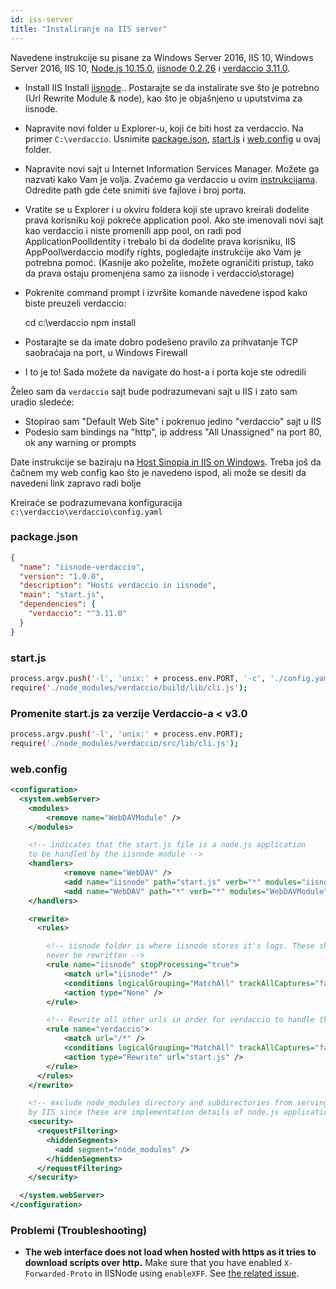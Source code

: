 ```yaml
---
id: iss-server
title: "Instaliranje na IIS server"
---
```


Navedene instrukcije su pisane za Windows Server 2016, IIS 10, Windows Server 2016, IIS 10, [Node.js 10.15.0](https://nodejs.org/), [iisnode 0.2.26](https://github.com/Azure/iisnode) i [verdaccio 3.11.0](https://github.com/verdaccio/verdaccio).

- Install IIS Install [iisnode](https://github.com/Azure/iisnode).. Postarajte se da instalirate sve što je potrebno (Url Rewrite Module & node), kao što je objašnjeno u uputstvima za iisnode.
- Napravite novi folder u Explorer-u, koji će biti host za verdaccio. Na primer `C:\verdaccio`. Usnimite [package.json](#packagejson), [start.js](#startjs) i [web.config](#webconfig) u ovaj folder.
- Napravite novi sajt u Internet Information Services Manager. Možete ga nazvati kako Vam je volja. Zvaćemo ga verdaccio u ovim [instrukcijama](http://www.iis.net/learn/manage/configuring-security/application-pool-identities). Odredite path gde ćete snimiti sve fajlove i broj porta.
- Vratite se u Explorer i u okviru foldera koji ste upravo kreirali dodelite prava korisniku koji pokreće application pool. Ako ste imenovali novi sajt kao verdaccio i niste promenili app pool, on radi pod ApplicationPoolIdentity i trebalo bi da dodelite prava korisniku, IIS AppPool\verdaccio modify rights, pogledajte instrukcije ako Vam je potrebna pomoć. (Kasnije ako poželite, možete ograničiti pristup, tako da prava ostaju promenjena samo za iisnode i verdaccio\storage)
- Pokrenite command prompt i izvršite komande navedene ispod kako biste preuzeli verdaccio:

    cd c:\verdaccio
    npm install
    

- Postarajte se da imate dobro podešeno pravilo za prihvatanje TCP saobraćaja na port, u Windows Firewall
- I to je to! Sada možete da navigate do host-a i porta koje ste odredili

Želeo sam da `verdaccio` sajt bude podrazumevani sajt u IIS i zato sam uradio sledeće:

- Stopirao sam "Default Web Site" i pokrenuo jedino "verdaccio" sajt u IIS
- Podesio sam bindings na "http", ip address "All Unassigned" na port 80, ok any warning or prompts

Date instrukcije se baziraju na [Host Sinopia in IIS on Windows](https://gist.github.com/HCanber/4dd8409f79991a09ac75). Treba još da čačnem my web config kao što je navedeno ispod, ali može se desiti da navedeni link zapravo radi bolje

Kreiraće se podrazumevana konfiguracija `c:\verdaccio\verdaccio\config.yaml`

### package.json

```json
{
  "name": "iisnode-verdaccio",
  "version": "1.0.0",
  "description": "Hosts verdaccio in iisnode",
  "main": "start.js",
  "dependencies": {
    "verdaccio": "^3.11.0"
  }
}
```

### start.js

```bash
process.argv.push('-l', 'unix:' + process.env.PORT, '-c', './config.yaml');
require('./node_modules/verdaccio/build/lib/cli.js');
```

### Promenite start.js za verzije Verdaccio-a < v3.0

```bash
process.argv.push('-l', 'unix:' + process.env.PORT);
require('./node_modules/verdaccio/src/lib/cli.js');
```

### web.config

```xml
<configuration>
  <system.webServer>
    <modules>
        <remove name="WebDAVModule" />
    </modules>

    <!-- indicates that the start.js file is a node.js application
    to be handled by the iisnode module -->
    <handlers>
            <remove name="WebDAV" />
            <add name="iisnode" path="start.js" verb="*" modules="iisnode" resourceType="Unspecified" requireAccess="Execute" />
            <add name="WebDAV" path="*" verb="*" modules="WebDAVModule" resourceType="Unspecified" requireAccess="Execute" />
    </handlers>

    <rewrite>
      <rules>

        <!-- iisnode folder is where iisnode stores it's logs. These should
        never be rewritten -->
        <rule name="iisnode" stopProcessing="true">
            <match url="iisnode*" />
            <conditions logicalGrouping="MatchAll" trackAllCaptures="false" />
            <action type="None" />
        </rule>

        <!-- Rewrite all other urls in order for verdaccio to handle these -->
        <rule name="verdaccio">
            <match url="/*" />
            <conditions logicalGrouping="MatchAll" trackAllCaptures="false" />
            <action type="Rewrite" url="start.js" />
        </rule>
      </rules>
    </rewrite>

    <!-- exclude node_modules directory and subdirectories from serving
    by IIS since these are implementation details of node.js applications -->
    <security>
      <requestFiltering>
        <hiddenSegments>
          <add segment="node_modules" />
        </hiddenSegments>
      </requestFiltering>
    </security>

  </system.webServer>
</configuration>
```

### Problemi (Troubleshooting)

- **The web interface does not load when hosted with https as it tries to download scripts over http.** Make sure that you have enabled `X-Forwarded-Proto` in IISNode using `enableXFF`. See [the related issue](https://github.com/verdaccio/verdaccio/issues/2003).

    <configuration>
      <system.webServer>
        <iisnode enableXFF="true" />
      </system.webServer>
    </configuration>